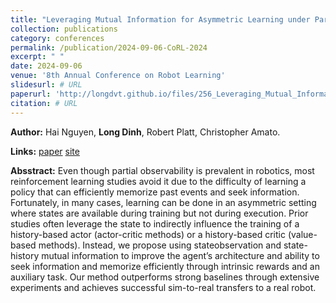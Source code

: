 ```yaml
---
title: "Leveraging Mutual Information for Asymmetric Learning under Partial Observability"
collection: publications
category: conferences
permalink: /publication/2024-09-06-CoRL-2024
excerpt: " "
date: 2024-09-06
venue: '8th Annual Conference on Robot Learning'
slidesurl: # URL
paperurl: 'http://longdvt.github.io/files/256_Leveraging_Mutual_Informat.pdf'
citation: # URL
---
```

**Author:** Hai Nguyen, **Long Dinh**, Robert Platt, Christopher Amato.

**Links:** [paper](https://openreview.net/pdf?id=9jJP2J1oBP)    [site](https://sites.google.com/view/mi-asym-pomdp)

**Absstract:** Even though partial observability is prevalent in robotics, most reinforcement learning studies avoid it due to the difficulty of learning a policy that can efficiently memorize past events and seek information. Fortunately, in many cases, learning can be done in an asymmetric setting where states are available during training but not during execution. Prior studies often leverage the state to indirectly influence the training of a history-based actor (actor-critic methods) or a history-based critic (value-based methods). Instead, we propose using stateobservation and state-history mutual information to improve the agent’s architecture and ability to seek information and memorize efficiently through intrinsic rewards and an auxiliary task. Our method outperforms strong baselines through extensive experiments and achieves successful sim-to-real transfers to a real robot.